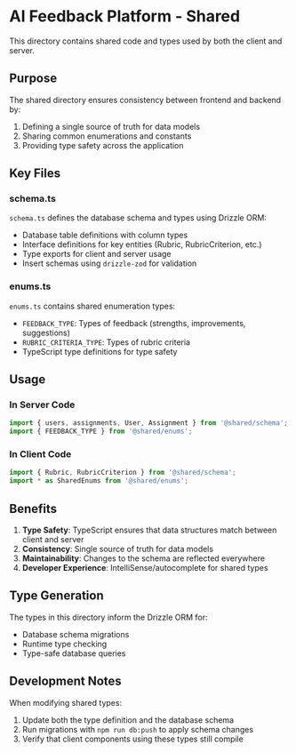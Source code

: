 # AI Feedback Platform - Shared

This directory contains shared code and types used by both the client and server.

## Purpose

The shared directory ensures consistency between frontend and backend by:

1. Defining a single source of truth for data models
2. Sharing common enumerations and constants
3. Providing type safety across the application

## Key Files

### schema.ts

`schema.ts` defines the database schema and types using Drizzle ORM:

- Database table definitions with column types
- Interface definitions for key entities (Rubric, RubricCriterion, etc.)
- Type exports for client and server usage
- Insert schemas using `drizzle-zod` for validation

### enums.ts

`enums.ts` contains shared enumeration types:

- `FEEDBACK_TYPE`: Types of feedback (strengths, improvements, suggestions)
- `RUBRIC_CRITERIA_TYPE`: Types of rubric criteria
- TypeScript type definitions for type safety

## Usage

### In Server Code

```typescript
import { users, assignments, User, Assignment } from '@shared/schema';
import { FEEDBACK_TYPE } from '@shared/enums';
```

### In Client Code

```typescript
import { Rubric, RubricCriterion } from '@shared/schema';
import * as SharedEnums from '@shared/enums';
```

## Benefits

1. **Type Safety**: TypeScript ensures that data structures match between client and server
2. **Consistency**: Single source of truth for data models
3. **Maintainability**: Changes to the schema are reflected everywhere
4. **Developer Experience**: IntelliSense/autocomplete for shared types

## Type Generation

The types in this directory inform the Drizzle ORM for:

- Database schema migrations
- Runtime type checking
- Type-safe database queries

## Development Notes

When modifying shared types:

1. Update both the type definition and the database schema
2. Run migrations with `npm run db:push` to apply schema changes
3. Verify that client components using these types still compile